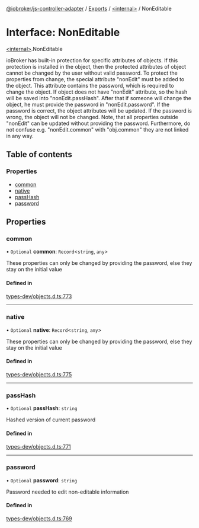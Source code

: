 [@iobroker/js-controller-adapter](../README.md) / [Exports](../modules.md) / [\<internal\>](../modules/internal_.md) / NonEditable

# Interface: NonEditable

[\<internal\>](../modules/internal_.md).NonEditable

ioBroker has built-in protection for specific attributes of objects. If this protection is installed in the object, then the protected attributes of object cannot be changed by the user without valid password.
To protect the properties from change, the special attribute "nonEdit" must be added to the object. This attribute contains the password, which is required to change the object.
If object does not have "nonEdit" attribute, so the hash will be saved into "nonEdit.passHash". After that if someone will change the object, he must provide the password in "nonEdit.password".
If the password is correct, the object attributes will be updated. If the password is wrong, the object will not be changed.
Note, that all properties outside "nonEdit" can be updated without providing the password. Furthermore, do not confuse e.g. "nonEdit.common" with "obj.common" they are not linked in any way.

## Table of contents

### Properties

- [common](internal_.NonEditable.md#common)
- [native](internal_.NonEditable.md#native)
- [passHash](internal_.NonEditable.md#passhash)
- [password](internal_.NonEditable.md#password)

## Properties

### common

• `Optional` **common**: `Record`\<`string`, `any`\>

These properties can only be changed by providing the password, else they stay on the initial value

#### Defined in

[types-dev/objects.d.ts:773](https://github.com/ioBroker/ioBroker.js-controller/blob/1f96ea5e/packages/types-dev/objects.d.ts#L773)

___

### native

• `Optional` **native**: `Record`\<`string`, `any`\>

These properties can only be changed by providing the password, else they stay on the initial value

#### Defined in

[types-dev/objects.d.ts:775](https://github.com/ioBroker/ioBroker.js-controller/blob/1f96ea5e/packages/types-dev/objects.d.ts#L775)

___

### passHash

• `Optional` **passHash**: `string`

Hashed version of current password

#### Defined in

[types-dev/objects.d.ts:771](https://github.com/ioBroker/ioBroker.js-controller/blob/1f96ea5e/packages/types-dev/objects.d.ts#L771)

___

### password

• `Optional` **password**: `string`

Password needed to edit non-editable information

#### Defined in

[types-dev/objects.d.ts:769](https://github.com/ioBroker/ioBroker.js-controller/blob/1f96ea5e/packages/types-dev/objects.d.ts#L769)
